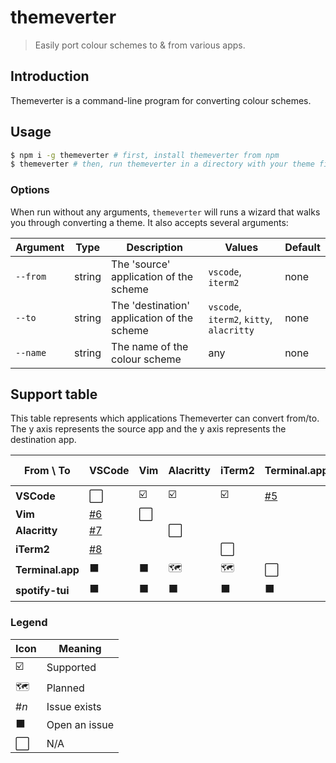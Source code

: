 # themeverter

> Easily port colour schemes to & from various apps.

## Introduction

Themeverter is a command-line program for converting colour schemes.

## Usage

```bash
$ npm i -g themeverter # first, install themeverter from npm
$ themeverter # then, run themeverter in a directory with your theme file
```

### Options

When run without any arguments, `themeverter` will runs a wizard that walks you through converting a theme. It also accepts several arguments:

| Argument | Type   | Description                                 | Values                       | Default |
| -------- | ------ | ------------------------------------------- | ---------------------------- | ------- |
| `--from` | string | The 'source' application of the scheme      | `vscode`, `iterm2`              | none    |
| `--to`   | string | The 'destination' application of the scheme | `vscode`, `iterm2`, `kitty`, `alacritty` | none    |
| `--name` | string | The name of the colour scheme               | any                          | none    |

## Support table

This table represents which applications Themeverter can convert from/to. The y axis represents the source app and the y axis represents the destination app.



| From \ To | VSCode  | Vim | Alacritty | iTerm2 | Terminal.app  | Kitty | spotify-tui |
|------------------|---------------------------------------------------------------|-----|-----------|--------|---------------------------------------------------------------|-------|------------|
| **VSCode**       | ⬜                                                           | ☑️   | ☑️        | ☑️     | [#5](https://github.com/macguirerintoul/themeverter/issues/5) | 🗺      | ☑️            |
| **Vim**          | [#6](https://github.com/macguirerintoul/themeverter/issues/6) | ⬜ |           |        |                                                               |       |             |
| **Alacritty**    | [#7](https://github.com/macguirerintoul/themeverter/issues/7) |     | ⬜           |        |                                                               |       |             |
| **iTerm2**       | [#8](https://github.com/macguirerintoul/themeverter/issues/8) |     |           |  ⬜      |                                                               | ☑️     |             |
| **Terminal.app** | ⬛️ | ⬛️    |  🗺         | 🗺       |  ⬜                                                             |       |             |
| **spotify-tui**  | ⬛️                                                             | ⬛️   | ⬛️         | ⬛️      | ⬛️                                                             | ⬛️ |   ⬛️          |

### Legend
| Icon | Meaning | 
| --- | --- |
| ☑️ | Supported |
| 🗺 | Planned |
| #*n* | Issue exists |
| ⬛️ | Open an issue |
| ⬜ | N/A |
